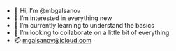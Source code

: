 - 👋 Hi, I’m @mbgalsanov
- 👀 I’m interested in everything new
- 🌱 I’m currently learning to understand the basics
- 💞️ I’m looking to collaborate on a little bit of everything
- 📫 mgalsanov@icloud.com

<!---
mbgalsanov/mbgalsanov is a ✨ special ✨ repository because its `README.md` (this file) appears on your GitHub profile.
You can click the Preview link to take a look at your changes.
--->
